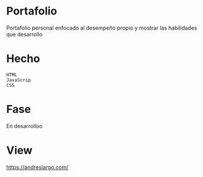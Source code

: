 # Portafolio

Portafolio personal enfocado al desempeño propio y mostrar las habilidades que desarrollo

# Hecho
    HTML
    JavaScrip
    CSS
    
# Fase

En desarrolloo

# View

https://andreslargo.com/

